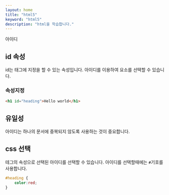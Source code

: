 ```yaml
---
layout: home
title: "html5"
keyword: "html5"
description: "html을 학습합니다."
---
```


아이디

## id 속성
id는 태그에 지정을 할 수 있는 속성입니다.
아이디를 이용하여 요소를 선택할 수 있습니다.

### 속성지정

```html
<h1 id="heading">Hello world</h1>
```

## 유일성
아이디는 하나의 문서에 중복되지 않도록 사용하는 것이 중요합니다.

## css 선택
테그의 속성으로 선택된 아이디를 선택할 수 있습니다.
아이디를 선택할때에는 `#`기호를 사용합니다.

```css
#heading {
    color:red;
}
```